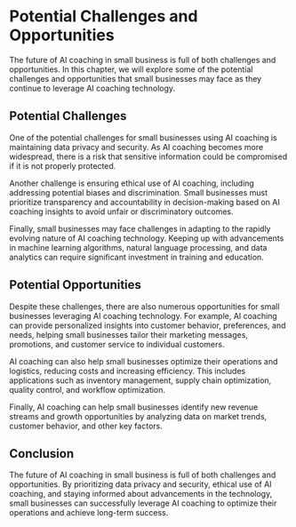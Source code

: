 Potential Challenges and Opportunities
==========================================================================================

The future of AI coaching in small business is full of both challenges and opportunities. In this chapter, we will explore some of the potential challenges and opportunities that small businesses may face as they continue to leverage AI coaching technology.

Potential Challenges
--------------------

One of the potential challenges for small businesses using AI coaching is maintaining data privacy and security. As AI coaching becomes more widespread, there is a risk that sensitive information could be compromised if it is not properly protected.

Another challenge is ensuring ethical use of AI coaching, including addressing potential biases and discrimination. Small businesses must prioritize transparency and accountability in decision-making based on AI coaching insights to avoid unfair or discriminatory outcomes.

Finally, small businesses may face challenges in adapting to the rapidly evolving nature of AI coaching technology. Keeping up with advancements in machine learning algorithms, natural language processing, and data analytics can require significant investment in training and education.

Potential Opportunities
-----------------------

Despite these challenges, there are also numerous opportunities for small businesses leveraging AI coaching technology. For example, AI coaching can provide personalized insights into customer behavior, preferences, and needs, helping small businesses tailor their marketing messages, promotions, and customer service to individual customers.

AI coaching can also help small businesses optimize their operations and logistics, reducing costs and increasing efficiency. This includes applications such as inventory management, supply chain optimization, quality control, and workflow optimization.

Finally, AI coaching can help small businesses identify new revenue streams and growth opportunities by analyzing data on market trends, customer behavior, and other key factors.

Conclusion
----------

The future of AI coaching in small business is full of both challenges and opportunities. By prioritizing data privacy and security, ethical use of AI coaching, and staying informed about advancements in the technology, small businesses can successfully leverage AI coaching to optimize their operations and achieve long-term success.
